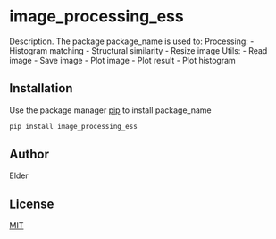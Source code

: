 # image_processing_ess

Description. 
The package package_name is used to:
	Processing:
		- Histogram matching 
		- Structural similarity
		- Resize image
	Utils:
		- Read image
		- Save image
		- Plot image
		- Plot result
		- Plot histogram 

## Installation

Use the package manager [pip](https://pip.pypa.io/en/stable/) to install package_name

```bash
pip install image_processing_ess
```

## Author
Elder

## License
[MIT](https://choosealicense.com/licenses/mit/)